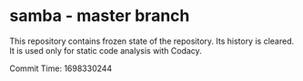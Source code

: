 # samba - master branch

This repository contains frozen state of the repository.
Its history is cleared. It is used only for static code
analysis with Codacy.

Commit Time: 1698330244